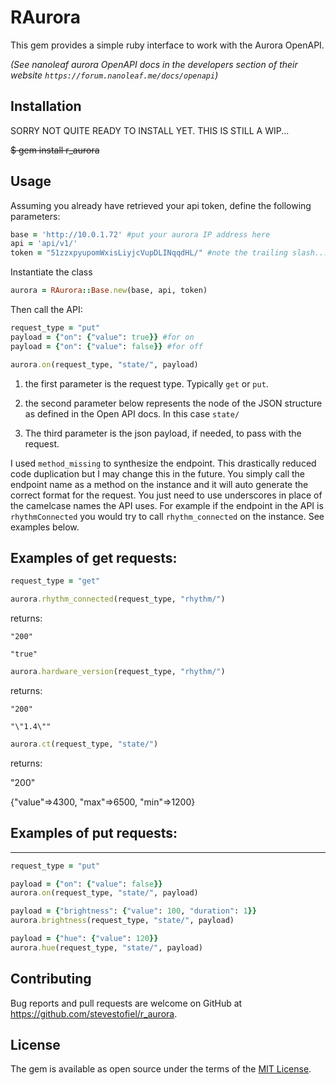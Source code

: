 # RAurora

This gem provides a simple ruby interface to work with the Aurora OpenAPI.

_(See nanoleaf aurora OpenAPI docs in the developers section of their website `https://forum.nanoleaf.me/docs/openapi`)_
## Installation

SORRY NOT QUITE READY TO INSTALL YET.  THIS IS STILL A WIP...

~~$ gem install r_aurora~~

## Usage

Assuming you already have retrieved your api token, define the following parameters:

```ruby
base = 'http://10.0.1.72' #put your aurora IP address here
api = 'api/v1/'
token = "51zzxpyupomWxisLiyjcVupDLINqqdHL/" #note the trailing slash...
```
Instantiate the class
```ruby
aurora = RAurora::Base.new(base, api, token)
```

Then call the API:
```ruby
request_type = "put"
payload = {"on": {"value": true}} #for on
payload = {"on": {"value": false}} #for off

aurora.on(request_type, "state/", payload)
```

1. the first parameter is the request type.  Typically `get` or `put`.

2. the second parameter below represents the node of the JSON structure as defined in the Open API docs. In this case `state/`

3. The third parameter is the json payload, if needed, to pass with the request.


I used `method_missing` to synthesize the endpoint. This drastically reduced code duplication but I may change this in the future.  You simply call the endpoint name as a method on the instance and it will auto generate the correct format for the request.  You just need to use underscores in place of the  camelcase names the API uses.  For example if the endpoint in the API is `rhythmConnected` you would try to call `rhythm_connected` on the instance.  See examples below.

## Examples of get requests:

```ruby
request_type = "get"

aurora.rhythm_connected(request_type, "rhythm/")
```
returns:

`"200"`

`"true"`
```ruby
aurora.hardware_version(request_type, "rhythm/")
```
returns:

`"200"`

`"\"1.4\""`
```ruby
aurora.ct(request_type, "state/")
```
returns:

"200"

{"value"=>4300, "max"=>6500, "min"=>1200}

## Examples of put requests:

---
```ruby
request_type = "put"
```
```ruby
payload = {"on": {"value": false}}
aurora.on(request_type, "state/", payload)
```
```ruby
payload = {"brightness": {"value": 100, "duration": 1}}
aurora.brightness(request_type, "state/", payload)
```
```ruby
payload = {"hue": {"value": 120}}
aurora.hue(request_type, "state/", payload)
```

## Contributing

Bug reports and pull requests are welcome on GitHub at https://github.com/stevestofiel/r_aurora.

## License

The gem is available as open source under the terms of the [MIT License](https://opensource.org/licenses/MIT).
